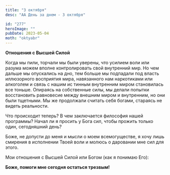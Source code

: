 ```yaml
---
title: "3 октября"
desc: "АА День за днем - 3 октября"

id: "277"
heroImage: ""
pubDate: 2023-05-04
moth: "oktyabr"
---
```


**Отношения с Высшей Силой**

Когда мы пили, торчали мы были уверены, что усилием воли или разума можем
вполне контролировать свой внутренний мир. Но чем дальше мы опускались на дно,
тем больше мы подпадали под власть иллюзорного восприятия мира, навязанного
нам наркотиками или алкоголем и связь с нашим ис тинным внутренним миром
становилась все тоньше. Опираясь на собственные силы, мы делали попытки
восстановить равновесие между внешним миром и внутренним, но они были
тщетными. Мы же продолжали считать себя богами, стараясь не видеть реальности.

Что происходит теперь? В чем заключается философия нашей программы? Начал ли я
просить у Бога сил, чтобы прожить только один, сегодняшний день?

Боже, не допусти до меня и мысли о моем всемогуществе, я хочу лишь смирения в
исполнении Твоей воли и молюсь о даровании мне сил для этого.

Мои отношения с Высшей Силой или Богом (как я понимаю Его):

**Боже, помоги мне сегодня остаться трезвым!**
